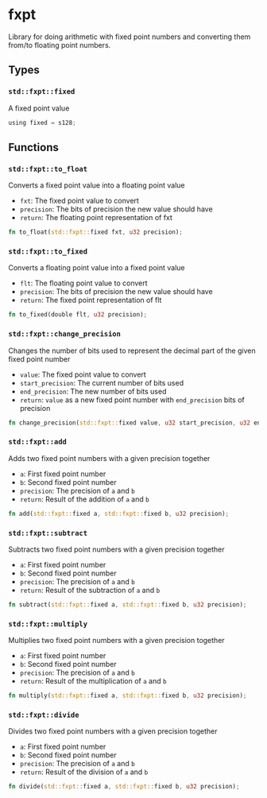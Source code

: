 # fxpt
Library for doing arithmetic with fixed point numbers and converting them from/to floating point numbers.


## Types

### `std::fxpt::fixed`

A fixed point value

```rust
using fixed = s128;
```


## Functions

### `std::fxpt::to_float`

Converts a fixed point value into a floating point value
- `fxt`: The fixed point value to convert
- `precision`: The bits of precision the new value should have
- `return`: The floating point representation of fxt


```rust
fn to_float(std::fxpt::fixed fxt, u32 precision);
```

### `std::fxpt::to_fixed`

Converts a floating point value into a fixed point value
- `flt`: The floating point value to convert
- `precision`: The bits of precision the new value should have
- `return`: The fixed point representation of flt


```rust
fn to_fixed(double flt, u32 precision);
```

### `std::fxpt::change_precision`

Changes the number of bits used to represent the decimal part of the given fixed point number
- `value`: The fixed point value to convert
- `start_precision`: The current number of bits used
- `end_precision`: The new number of bits used
- `return`: `value` as a new fixed point number with `end_precision` bits of precision


```rust
fn change_precision(std::fxpt::fixed value, u32 start_precision, u32 end_precision);
```

### `std::fxpt::add`

Adds two fixed point numbers with a given precision together
- `a`: First fixed point number
- `b`: Second fixed point number
- `precision`: The precision of `a` and `b`
- `return`: Result of the addition of `a` and `b`


```rust
fn add(std::fxpt::fixed a, std::fxpt::fixed b, u32 precision);
```

### `std::fxpt::subtract`

Subtracts two fixed point numbers with a given precision together
- `a`: First fixed point number
- `b`: Second fixed point number
- `precision`: The precision of `a` and `b`
- `return`: Result of the subtraction of `a` and `b`


```rust
fn subtract(std::fxpt::fixed a, std::fxpt::fixed b, u32 precision);
```

### `std::fxpt::multiply`

Multiplies two fixed point numbers with a given precision together
- `a`: First fixed point number
- `b`: Second fixed point number
- `precision`: The precision of `a` and `b`
- `return`: Result of the multiplication of `a` and `b`


```rust
fn multiply(std::fxpt::fixed a, std::fxpt::fixed b, u32 precision);
```

### `std::fxpt::divide`

Divides two fixed point numbers with a given precision together
- `a`: First fixed point number
- `b`: Second fixed point number
- `precision`: The precision of `a` and `b`
- `return`: Result of the division of `a` and `b`


```rust
fn divide(std::fxpt::fixed a, std::fxpt::fixed b, u32 precision);
```

